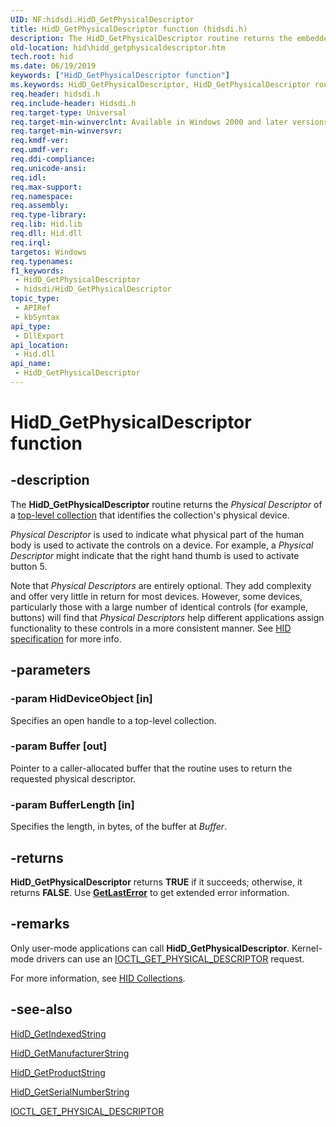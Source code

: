 ```yaml
---
UID: NF:hidsdi.HidD_GetPhysicalDescriptor
title: HidD_GetPhysicalDescriptor function (hidsdi.h)
description: The HidD_GetPhysicalDescriptor routine returns the embedded string of a top-level collection that identifies the collection's physical device.
old-location: hid\hidd_getphysicaldescriptor.htm
tech.root: hid
ms.date: 06/19/2019
keywords: ["HidD_GetPhysicalDescriptor function"]
ms.keywords: HidD_GetPhysicalDescriptor, HidD_GetPhysicalDescriptor routine [Human Input Devices], hid.hidd_getphysicaldescriptor, hidfunc_e9532fa2-49f8-41ec-9e23-19416b889b47.xml, hidsdi/HidD_GetPhysicalDescriptor
req.header: hidsdi.h
req.include-header: Hidsdi.h
req.target-type: Universal
req.target-min-winverclnt: Available in Windows 2000 and later versions of Windows.
req.target-min-winversvr: 
req.kmdf-ver: 
req.umdf-ver: 
req.ddi-compliance: 
req.unicode-ansi: 
req.idl: 
req.max-support: 
req.namespace: 
req.assembly: 
req.type-library: 
req.lib: Hid.lib
req.dll: Hid.dll
req.irql: 
targetos: Windows
req.typenames: 
f1_keywords:
 - HidD_GetPhysicalDescriptor
 - hidsdi/HidD_GetPhysicalDescriptor
topic_type:
 - APIRef
 - kbSyntax
api_type:
 - DllExport
api_location:
 - Hid.dll
api_name:
 - HidD_GetPhysicalDescriptor
---
```


# HidD_GetPhysicalDescriptor function

## -description

The <b>HidD_GetPhysicalDescriptor</b> routine returns the _Physical Descriptor_ of a <a href="/windows-hardware/drivers/hid/top-level-collections">top-level collection</a> that identifies the collection's physical device. 

_Physical Descriptor_ is used to indicate what physical part of the human body is used to activate the controls on a device. For example, a _Physical Descriptor_ might indicate that the right hand thumb is used to activate button 5.

Note that _Physical Descriptors_ are entirely optional. They add complexity and offer very little in return for most devices. However, some devices, particularly those with a large number of identical controls (for example, buttons) will find that _Physical Descriptors_ help different applications assign functionality to these controls in a more consistent manner. See <a href="https://www.usb.org/hid">HID specification</a> for more info.

## -parameters

### -param HidDeviceObject [in]

Specifies an open handle to a top-level collection.

### -param Buffer [out]

Pointer to a caller-allocated buffer that the routine uses to return the requested physical descriptor.

### -param BufferLength [in]

Specifies the length, in bytes, of the buffer at <i>Buffer</i>.

## -returns

<b>HidD_GetPhysicalDescriptor</b> returns <b>TRUE</b> if it succeeds; otherwise, it returns <b>FALSE</b>. Use [**GetLastError**](/windows/win32/api/errhandlingapi/nf-errhandlingapi-getlasterror) to get extended error information.

## -remarks

Only user-mode applications can call <b>HidD_GetPhysicalDescriptor</b>. Kernel-mode drivers can use an <a href="/windows-hardware/drivers/ddi/hidclass/ni-hidclass-ioctl_get_physical_descriptor">IOCTL_GET_PHYSICAL_DESCRIPTOR</a> request.

For more information, see <a href="/windows-hardware/drivers/hid/hid-collections">HID Collections</a>.

## -see-also

<a href="/windows-hardware/drivers/ddi/hidsdi/nf-hidsdi-hidd_getindexedstring">HidD_GetIndexedString</a>

<a href="/windows-hardware/drivers/ddi/hidsdi/nf-hidsdi-hidd_getmanufacturerstring">HidD_GetManufacturerString</a>

<a href="/windows-hardware/drivers/ddi/hidsdi/nf-hidsdi-hidd_getproductstring">HidD_GetProductString</a>

<a href="/windows-hardware/drivers/ddi/hidsdi/nf-hidsdi-hidd_getserialnumberstring">HidD_GetSerialNumberString</a>

<a href="/windows-hardware/drivers/ddi/hidclass/ni-hidclass-ioctl_get_physical_descriptor">IOCTL_GET_PHYSICAL_DESCRIPTOR</a>
